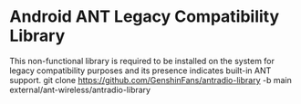# Android ANT Legacy Compatibility Library
This non-functional library is required to be installed on the system for legacy compatibility purposes and its presence indicates built-in ANT support.
git clone https://github.com/GenshinFans/antradio-library -b main external/ant-wireless/antradio-library
